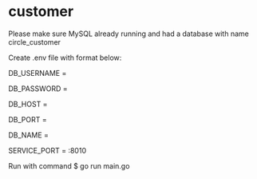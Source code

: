 # customer

Please make sure MySQL already running and had a database with name circle_customer 


Create .env file with format below: 

DB_USERNAME = 

DB_PASSWORD = 

DB_HOST = 

DB_PORT = 

DB_NAME = 

SERVICE_PORT = :8010


Run with command 
$ go run main.go